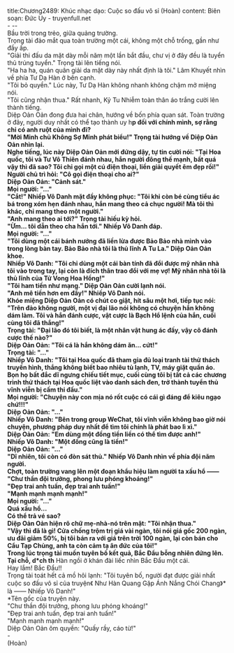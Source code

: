 title:Chương2489: Khúc nhạc dạo: Cuộc so đấu vô sỉ (Hoàn)
content:
Biên soạn: Đức Uy - truyenfull.net<br>- --<br>Bầu trời trong trẻo, giữa quảng trường.<br>Trọng tài đảo mắt qua toàn trường một cái, không một chỗ trống, gần như đầy ấp.<br>"Giải thi đấu da mặt dày mỗi năm một lần bắt đầu, chư vị ở đây đều là tuyển thủ trúng tuyển." Trọng tài lên tiếng nói.<br>"Ha ha ha, quán quân giải da mặt dày này nhất định là tôi." Lâm Khuyết nhìn về phía Tư Dạ Hàn ở bên cạnh.<br>"Tôi bỏ quyền." Lúc này, Tư Dạ Hàn không nhanh không chậm mở miệng nói.<br>"Tôi cũng nhận thua." Rất nhanh, Kỷ Tu Nhiễm toàn thân áo trắng cười lên thành tiếng.<br>Diệp Oản Oản đong đưa hai chân, hướng về bốn phía quan sát. Toàn trường ở đây, người duy nhất có thể tạo thành uy h**p đối với chính mình, sợ rằng chỉ có anh ruột của mình đi?<br>"Mời Minh chủ Không Sợ Minh phát biểu!" Trọng tài hướng về Diệp Oản Oản nhìn lại.<br>Nghe tiếng, lúc này Diệp Oản Oản mới đứng dậy, tự tin cười nói: "Tại Hoa quốc, tôi và Tư Vô Thiên đánh nhau, hắn người đông thế mạnh, bất quá vậy thì đã sao? Tôi chỉ gọi một cú điện thoại, liền giải quyết êm đẹp rồi!"<br>Người chủ trì hỏi: "Cô gọi điện thoại cho ai?"<br>Diệp Oản Oản: "Cảnh sát."<br>Mọi người: "..."<br>"Cắt!" Nhiếp Vô Danh mặt đầy không phục: "Tôi khi còn bé cùng tiểu ác bá trong xóm hẹn đánh nhau, hắn mang theo cả chục người! Mà tôi thì khác, chỉ mang theo một người."<br>"Anh mang theo ai tới?" Trọng tài hiếu kỳ hỏi.<br>"Ừm... tôi dẫn theo cha hắn tới." Nhiếp Vô Danh đáp.<br>Mọi người: "..."<br>"Tôi dùng một cái bánh nướng đã liền lừa được Bảo Bảo nhà mình vào trong lòng bàn tay. Bảo Bảo nhà tôi là thủ lĩnh A Tu La." Diệp Oản Oản khoe.<br>Nhiếp Vô Danh: "Tôi chỉ dùng một cái bàn tính đã đổi được mỹ nhân nhà tôi vào trong tay, lại còn là đích thân trao đổi với mẹ vợ! Mỹ nhân nhà tôi là thủ lĩnh của Tử Vong Hoa Hồng!"<br>"Tôi ham tiền như mạng." Diệp Oản Oản cười lạnh nói.<br>"Anh mê tiền hơn em đấy!" Nhiếp Vô Danh nói.<br>Khóe miệng Diệp Oản Oản có chút co giật, hít sâu một hơi, tiếp tục nói: "Trên đảo không người, một vị đại lão nói không có chuyện hắn không dám làm. Tôi và hắn đánh cược, vật cược là Bạch Hổ lệnh của hắn, cuối cùng tôi đã thắng!"<br>Trọng tài: "Đại lão đó tôi biết, là một nhân vật hung ác đấy, vậy cô đánh cược thế nào?"<br>Diệp Oản Oản: "Tôi cá là hắn không dám ăn... cứt!"<br>Trọng tài: "..."<br>Nhiếp Vô Danh: "Tôi tại Hoa quốc đã tham gia đủ loại tranh tài thử thách truyền hình, thắng không biết bao nhiêu tủ lạnh, TV, máy giặt quần áo. Bọn họ bất đắc dĩ ngưng chiếu tiết mục, cuối cùng tôi bị tất cả các chương trình thử thách tại Hoa quốc liệt vào danh sách đen, trở thành tuyển thủ vĩnh viễn bị cấm thi đấu."<br>Mọi người: "Chuyện này con mịa nó rốt cuộc có cái gì đáng để kiêu ngạo chứ!!!"<br>Diệp Oản Oản: "..."<br>Nhiếp Vô Danh: "Bên trong group WeChat, tôi vĩnh viễn không bao giờ nói chuyện, phương pháp duy nhất để tìm tôi chính là phát bao lì xì."<br>Diệp Oản Oản: "Em dùng một đồng tiền liền có thể tìm được anh!"<br>Nhiếp Vô Danh: "Một đồng cũng là tiền!"<br>Diệp Oản Oản: "..."<br>"Dĩ nhiên, tôi còn có đòn sát thủ." Nhiếp Vô Danh nhìn về phía đội năm người.<br>Chợt, toàn trường vang lên một đoạn khẩu hiệu làm người ta xấu hổ ——<br>"Chư thần đội trưởng, phong lưu phóng khoáng!"<br>"Đẹp trai anh tuấn, đẹp trai anh tuấn!"<br>"Mạnh mạnh mạnh mạnh!"<br>Mọi người: "..."<br>Quá xấu hổ...<br>Có thể trả vé sao?<br>Diệp Oản Oản hiện rõ chữ mẹ-nhà-nó trên mặt: "Tôi nhận thua."<br>"Vậy thì đã là gì! Cửa chống trộm trị giá vài ngàn, tôi nói giá gốc 200 ngàn, ưu đãi giảm 50%, bị tôi bán ra với giá trên trời 100 ngàn, lại còn bán cho Cẩu Tạp Chủng, anh ta còn cảm tạ ân đức của tôi!"<br>Trong lúc trọng tài muốn tuyên bố kết quả, Bắc Đẩu bỗng nhiên đứng lên.<br>Tại chỗ, d*ch th** Hàn ngồi ở khán đài liếc nhìn Bắc Đẩu một cái.<br>Hay lắm! Bắc Đẩu!!<br>Trọng tài toát hết cả mồ hôi lạnh: "Tôi tuyên bố, người đạt được giải nhất cuộc so đấu vô sỉ của truyện《 Như Hàn Quang Gặp Ánh Nắng Chói Chang》* là —— Nhiếp Vô Danh!"<br>*Tên gốc của truyện này.<br>"Chư thần đội trưởng, phong lưu phóng khoáng!"<br>"Đẹp trai anh tuấn, đẹp trai anh tuấn!"<br>"Mạnh mạnh mạnh mạnh!"<br>Diệp Oản Oản ôm quyền: "Quấy rầy, cáo từ!"<br>-<br>(Hoàn)
